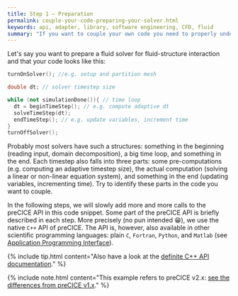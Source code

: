 ```yaml
---
title: Step 1 – Preparation
permalink: couple-your-code-preparing-your-solver.html
keywords: api, adapter, library, software engineering, CFD, fluid
summary: "If you want to couple your own code you need to properly understand it. That is why, in this first step, we have a look at your own code. We discuss what you need to do to prepare the code for coupling."
---
```


Let's say you want to prepare a fluid solver for fluid-structure interaction and that your code looks like this:

```cpp
turnOnSolver(); //e.g. setup and partition mesh 

double dt; // solver timestep size

while (not simulationDone()){ // time loop
  dt = beginTimeStep(); // e.g. compute adaptive dt 
  solveTimeStep(dt);
  endTimeStep(); // e.g. update variables, increment time
}
turnOffSolver();
```

Probably most solvers have such a structures: something in the beginning (reading input, domain decomposition), a big time loop, and something in the end. Each timestep also falls into three parts: some pre-computations (e.g. computing an adaptive timestep size), the actual computation (solving a linear or non-linear equation system), and something in the end (updating variables, incrementing time). Try to identify these parts in the code you want to couple.

In the following steps, we will slowly add more and more calls to the preCICE API in this code snippet. Some part of the preCICE API is briefly described in each step. More precisely (no pun intended :grin:), we use the native `C++` API of preCICE. The API is, however, also available in other scientific programming languages: plain `C`, `Fortran`, `Python`, and `Matlab` (see [Application Programming Interface](couple-your-code-prerequisites#application-programming-interface)).

{% include tip.html content="Also have a look at the [definite C++ API documentation](https://precice.org/doxygen/master/classprecice_1_1SolverInterface.html)." %}

{% include note.html content="This example refers to preCICE v2.x: [see the differences from preCICE v1.x](couple-your-code-porting-adapters.html)." %}
